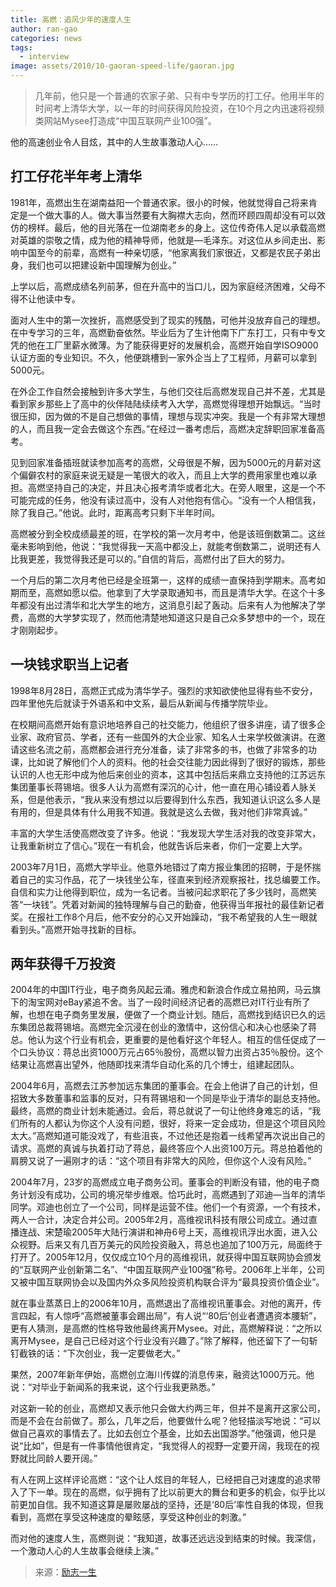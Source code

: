 ```yaml
---
title: 高燃：追风少年的速度人生
author: ran-gao
categories: news
tags:
  - interview
image: assets/2010/10-gaoran-speed-life/gaoran.jpg
---
```


> 几年前，他只是一个普通的农家子弟、只有中专学历的打工仔。他用半年的时间考上清华大学，以一年的时间获得风险投资，在10个月之内迅速将视频类网站Mysee打造成“中国互联网产业100强”。

他的高速创业令人目炫，其中的人生故事激动人心……

## 打工仔花半年考上清华

1981年，高燃出生在湖南益阳一个普通农家。很小的时候，他就觉得自己将来肯定是一个做大事的人。做大事当然要有大胸襟大志向，然而环顾四周却没有可以效仿的榜样。最后，他的目光落在一位湖南老乡的身上。这位传奇伟人足以承载高燃对英雄的崇敬之情，成为他的精神导师，他就是—毛泽东。对这位从乡间走出、影响中国至今的前辈，高燃有一种亲切感，“他家离我们家很近，又都是农民子弟出身，我们也可以把建设新中国理解为创业。”

上学以后，高燃成绩名列前茅，但在升高中的当口儿，因为家庭经济困难，父母不得不让他读中专。

面对人生中的第一次挫折，高燃感受到了现实的残酷，可他并没放弃自己的理想。在中专学习的三年，高燃勤奋依然。毕业后为了生计他南下广东打工，只有中专文凭的他在工厂里薪水微薄。为了能获得更好的发展机会，高燃开始自学ISO9000认证方面的专业知识。不久，他便跳槽到一家外企当上了工程师，月薪可以拿到5000元。

在外企工作自然会接触到许多大学生，与他们交往后高燃发现自己并不差，尤其是看到家乡那些上了高中的伙伴陆陆续续考入大学，高燃觉得理想开始飘远。“当时很压抑，因为做的不是自己想做的事情，理想与现实冲突。我是一个有非常大理想的人，而且我一定会去做这个东西。”在经过一番考虑后，高燃决定辞职回家准备高考。

见到回家准备插班就读参加高考的高燃，父母很是不解，因为5000元的月薪对这个偏僻农村的家庭来说无疑是一笔很大的收入，而且上大学的费用家里也难以承担。高燃坚持自己的决定，并且决心报考清华或者北大。在旁人眼里，这是一个不可能完成的任务，他没有读过高中，没有人对他抱有信心。“没有一个人相信我，除了我自己。”他说。此时，距离高考只剩下半年时间。

高燃被分到全校成绩最差的班，在学校的第一次月考中，他是该班倒数第二。这丝毫未影响到他，他说：“我觉得我一天高中都没上，就能考倒数第二，说明还有人比我更差，我觉得我还是可以的。”自信的背后，高燃付出了巨大的努力。

一个月后的第二次月考他已经是全班第一，这样的成绩一直保持到学期末。高考如期而至，高燃如愿以偿。他拿到了大学录取通知书，而且是清华大学。在这个十多年都没有出过清华和北大学生的地方，这消息引起了轰动。后来有人为他解决了学费，高燃的大学梦实现了，然而他清楚地知道这只是自己众多梦想中的一个，现在才刚刚起步。

## 一块钱求职当上记者

1998年8月28日，高燃正式成为清华学子。强烈的求知欲使他显得有些不安分，四年里他先后就读于外语系和中文系，最后从新闻与传播学院毕业。

在校期间高燃开始有意识地培养自己的社交能力，他组织了很多讲座，请了很多企业家、政府官员、学者，还有一些国外的大企业家、知名人士来学校做演讲。在邀请这些名流之前，高燃都会进行充分准备，读了非常多的书，也做了非常多的功课，比如说了解他们个人的资料。他的社会交往能力因此得到了很好的锻炼，那些认识的人也无形中成为他后来创业的资本，这其中包括后来鼎立支持他的江苏远东集团董事长蒋锡培。很多人认为高燃有深沉的心计，他一直在用心铺设着人脉关系，但是他表示，“我从来没有想过以后要得到什么东西，我知道认识这么多人是有用的，但是具体有什么用我不知道。我就是这么去做，我对他们非常真诚。”

丰富的大学生活使高燃改变了许多。他说：“我发现大学生活对我的改变非常大，让我重新树立了信心。”现在一有机会，他就告诉后来者，你们一定要上大学。

2003年7月1日，高燃大学毕业。他意外地错过了南方报业集团的招聘，于是怀揣着自己的实习作品，花了一块钱坐公车，径直来到经济观察报社，找总编要工作。自信和实力让他得到职位，成为一名记者。当被问起求职花了多少钱时，高燃笑答“一块钱”。凭着对新闻的独特理解与自己的勤奋，他获得当年报社的最佳新记者奖。在报社工作8个月后，他不安分的心又开始躁动，“我不希望我的人生一眼就看到头。”高燃开始寻找新的目标。

## 两年获得千万投资

2004年的中国IT行业，电子商务风起云涌。雅虎和新浪合作成立易拍网，马云旗下的淘宝网对eBay紧追不舍。当了一段时间经济记者的高燃已对IT行业有所了解，也想在电子商务里发展，便做了一个商业计划。随后，高燃找到结识已久的远东集团总裁蒋锡培。高燃完全沉浸在创业的激情中，这份信心和决心也感染了蒋总。他认为这个行业有机会，更重要的是他看好这个年轻人。相互的信任促成了一个口头协议：蒋总出资1000万元占65％股份，高燃以智力出资占35％股份。这个结果让高燃喜出望外，他随即找来清华自动化系的几个博士，组建起团队。

2004年6月，高燃去江苏参加远东集团的董事会。在会上他讲了自己的计划，但招致大多数董事和监事的反对，只有蒋锡培和一个同是毕业于清华的副总支持他。最终，高燃的商业计划未能通过。会后，蒋总就说了一句让他终身难忘的话，“我们所有的人都认为你这个人没有问题，很好，将来一定会成功，但是这个项目风险太大。”高燃知道可能没戏了，有些沮丧，不过他还是抱着一线希望再次说出自己的请求。高燃的真诚与执着打动了蒋总，最终答应个人出资100万元。蒋总拍着他的肩膀又说了一遍刚才的话：“这个项目有非常大的风险，但你这个人没有风险。”

2004年7月，23岁的高燃成立电子商务公司。董事会的判断没有错，他的电子商务计划没有成功，公司的境况举步维艰。恰巧此时，高燃遇到了邓迪—当年的清华同学。邓迪也创立了一个公司，同样是运营不佳。他们一个有资源，一个有技术，两人一合计，决定合并公司。2005年2月，高维视讯科技有限公司成立。通过直播连战、宋楚瑜2005年大陆行演讲和神舟6号上天，高维视讯浮出水面，进入公众视野。后来又有几百万美元的风险投资融入，蒋总也追加了100万元，局面终于打开了。2005年12月，仅仅成立10个月的高维视讯，就获得中国互联网协会颁发的“互联网产业创新第二名”、“中国互联网产业100强”称号。2006年上半年，公司又被中国互联网协会以及国内外众多风险投资机构联合评为“最具投资价值企业”。

就在事业蒸蒸日上的2006年10月，高燃退出了高维视讯董事会。对他的离开，传言四起，有人惊呼“高燃被董事会踢出局”，有人说“‘80后’创业者遭遇资本腰斩”，更有人猜测，是高燃的性格导致他最终离开Mysee。对此，高燃解释说：“之所以离开Mysee，是自己已经对这个行业没有兴趣了。”除了解释，他还留下了一句斩钉截铁的话：“下次创业，我一定要做老大。”

果然，2007年新年伊始，高燃创立海川传媒的消息传来，融资达1000万元。他说：“对毕业于新闻系的我来说，这个行业我更熟悉。”

对这新一轮的创业，高燃却又表示他只会做大约两三年，但并不是离开这家公司，而是不会在台前做了。那么，几年之后，他要做什么呢？他轻描淡写地说：“可以做自己喜欢的事情去了。比如去创立个基金，比如去出国游学。”他强调，他只是说“比如”，但是有一件事情他很肯定，“我觉得人的视野一定要开阔，我现在的视野就比同龄人要开阔。”

有人在网上这样评论高燃：“这个让人炫目的年轻人，已经把自己对速度的追求带入了下一单。现在的高燃，似乎拥有了比以前更大的舞台和更多的机会，似乎比以前更加自信。我不知道这算是屡败屡战的坚持，还是‘80后’率性自我的体现，但我看到，高燃在享受这种速度的晕眩感，享受这种创业的刺激。”

而对他的速度人生，高燃则说：“我知道，故事还远远没到结束的时候。我深信，一个激动人心的人生故事会继续上演。”

> 来源：[励志一生](https://www.lz13.cn/lizhirenwu/2731.html)
